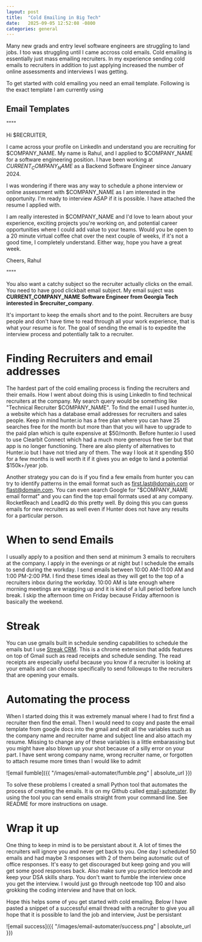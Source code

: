 ```yaml
---
layout: post
title:  "Cold Emailing in Big Tech"
date:   2025-09-05 12:52:08 -0800
categories: general
---
```

Many new grads and entry level software engineers are struggling to land jobs. I too was struggling until I came accross cold emails. Cold emailing is essentially just mass emailing recruiters. In my experience sending cold emails to recruiters in addition to just applying increased the number of online assessments and interviews I was getting.

To get started with cold emailing you need an email template. Following is the exact template I am currently using

## Email Templates
""""

Hi $RECRUITER,

I came across your profile on LinkedIn and understand you are recruiting for $COMPANY_NAME. My name is Rahul, and I applied to $COMPANY_NAME for a software engineering position. I have been working at $CURRENT_COMPANY_NAME$ as a Backend Software Engineer since January 2024.


I was wondering if there was any way to schedule a phone interview or online assessment with $COMPANY_NAME as I am interested in the opportunity. I'm ready to interview ASAP if it is possible. I have attached the resume I applied with.


I am really interested in $COMPANY_NAME and I'd love to learn about your experience, exciting projects you're working on, and potential career opportunities where I could add value to your teams. Would you be open to a 20 minute virtual coffee chat over the next couple of weeks, if it's not a good time, I completely understand. Either way, hope you have a great week. 

Cheers,
Rahul

""""


You also want a catchy subject so the recruiter actually clicks on the email. You need to have good clickbait email subject. My email suject was **CURRENT_COMPANY_NAME Software Engineer from Georgia Tech interested in $recruiter_company**.


It's important to keep the emails short and to the point. Recruiters are busy people and don't have time to read through all your work experience, that is what your resume is for. The goal of sending the email is to expedite the interview process and potentially talk to a recruiter.

# Finding Recruiters and email addresses

The hardest part of the cold emailing process is finding the recruiters and their emails. How I went about doing this is using LinkedIn to find technical recruiters at the company. My search query would be something like "Technical Recruiter $COMPANY_NAME". To find the email I used hunter.io, a website which has a database email addresses for recruiters and sales people. Keep in mind hunter.io has a free plan where you can have 25 searches free for the month but more than that you will have to upgrade to the paid plan which is quite expensive at $50/month. Before hunter.io I used to use Clearbit Connect which had a much more generous free tier but that app is no longer functioning. There are also plenty of alternatives to Hunter.io but I have not tried any of them. The way I look at it spending $50 for a few months is well worth it if it gives you an edge to land a potential $150k+/year job.

Another strategy you can do is if you find a few emails from hunter you can try to identify patterns in the email format such as first.last@domain.com or flast@domain.com. You can even search Google for "$COMPANY_NAME email format" and you can find the top email formats used at any company. RocketReach and LeadIQ do this pretty well. By doing this you can guess emails for new recruiters as well even if Hunter does not have any results for a particular person.

# When to send Emails
I usually apply to a position and then send at minimum 3 emails to recruiters at the company. I apply in the evenings or at night but I schedule the emails to send during the workday. I send emails between 10:00 AM-11:00 AM and 1:00 PM-2:00 PM. I find these times ideal as they will get to the top of a recruiters inbox during the workday. 10:00 AM is late enough where morning meetings are wrapping up and it is kind of a lull period before lunch break. I skip the afternoon time on Friday because Friday afternoon is basically the weekend.

# Streak
You can use gmails built in schedule sending capabilities to schedule the emails but I use [Streak CRM](https://www.streak.com/). This is a chrome extension that adds features on top of Gmail such as read receipts and schedule sending. The read receipts are especially useful because you know if a recruiter is looking at your emails and can choose specifically to send followups to the recruiters that are opening your emails.

# Automating the process
When I started doing this it was extremely manual where I had to first find a recruiter then find the email. Then I would need to copy and paste the email template from google docs into the gmail and edit all the variables such as the company name and recruiter name and subject line and also attach my resume. Missing to change any of these variables is a little embarassing but you might have also blown up your shot because of a silly error on your part. I have sent wrong company name, wrong recruiter name, or forgotten to attach resume more times than I would like to admit

![email fumble]({{ "/images/email-automater/fumble.png" | absolute_url }})

To solve these problems I created a small Python tool that automates the process of creating the emails. It is on my Github called [email-automater](https://github.com/rvaidun/email-automater). By using the tool you can send emails straight from your command line. See README for more instructions on usage.

# Wrap it up

One thing to keep in mind is to be persistant about it. A lot of times the recruiters will ignore you and never get back to you. One day I scheduled 50 emails and had maybe 3 responses with 2 of them being automatic out of office responses. It's easy to get discouraged but keep going and you will get some good responses back. Also make sure you practice leetcode and keep your DSA skills sharp. You don't want to fumble the interview once you get the interview. I would just go through neetcode top 100 and also grokking the coding interview and have that on lock.

Hope this helps some of you get started with cold emailing. Below I have pasted a snippet of a successful email thread with a recruiter to give you all hope that it is possible to land the job and interview, Just be persistant

![email success]({{ "/images/email-automater/success.png" | absolute_url }})
